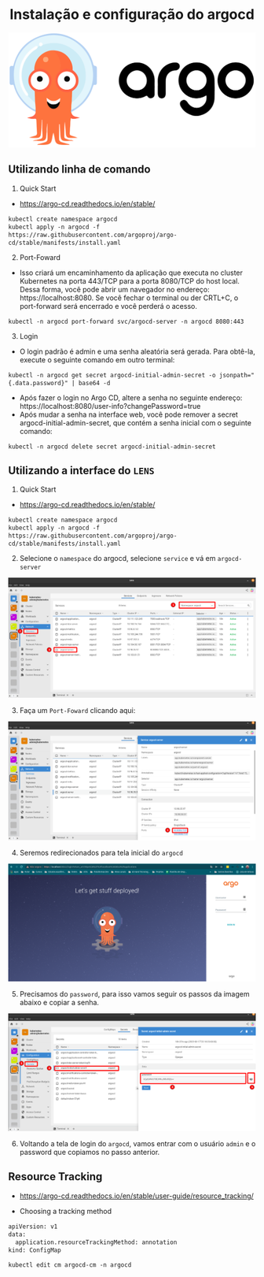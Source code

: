 <h1 align="center">Instalação e configuração do argocd</h1>

<p align="center">
  <img alt="argo" src="../../../data/argocd-images/argo-logo.png">
</p>

## Utilizando linha de comando

1. Quick Start
- https://argo-cd.readthedocs.io/en/stable/

```console
kubectl create namespace argocd
kubectl apply -n argocd -f https://raw.githubusercontent.com/argoproj/argo-cd/stable/manifests/install.yaml
```

2. Port-Foward
- Isso criará um encaminhamento da aplicação que executa no cluster Kubernetes na porta 443/TCP para a porta 8080/TCP do host local. Dessa forma, você pode abrir um navegador no endereço: https://localhost:8080. Se você fechar o terminal ou der CRTL+C, o port-forward será encerrado e você perderá o acesso.

```console
kubectl -n argocd port-forward svc/argocd-server -n argocd 8080:443
```

3. Login
- O login padrão é admin e uma senha aleatória será gerada. Para obtê-la, execute o seguinte comando em outro terminal:
```console
kubectl -n argocd get secret argocd-initial-admin-secret -o jsonpath="{.data.password}" | base64 -d
```

- Após fazer o login no Argo CD, altere a senha no seguinte endereço: https://localhost:8080/user-info?changePassword=true
- Após mudar a senha na interface web, você pode remover a secret argocd-initial-admin-secret, que contém a senha inicial com o seguinte comando:
```console
kubectl -n argocd delete secret argocd-initial-admin-secret
```

## Utilizando a interface do `LENS`

1. Quick Start
- https://argo-cd.readthedocs.io/en/stable/

```console
kubectl create namespace argocd
kubectl apply -n argocd -f https://raw.githubusercontent.com/argoproj/argo-cd/stable/manifests/install.yaml
```

2. Selecione o `namespace` do argocd, selecione `service` e vá em `argocd-server`

<p align="center">
  <img alt="argo" src="../../../data/argocd-images/argocd-admin-1.png">
</p>

3. Faça um `Port-Foward` clicando aqui:

<p align="center">
  <img alt="argo" src="../../../data/argocd-images/argocd-admin-2.png">
</p>

4. Seremos redirecionados para tela inicial do `argocd`

<p align="center">
  <img alt="argo" src="../../../data/argocd-images/argocd-admin-3.png">
</p>

5. Precisamos do `password`, para isso vamos seguir os passos da imagem abaixo e copiar a senha.

<p align="center">
  <img alt="argo" src="../../../data/argocd-images/argocd-admin-4.png">
</p>

6. Voltando a tela de login do `argocd`, vamos entrar com o usuário `admin` e o password que copiamos no passo anterior.



## Resource Tracking 
- https://argo-cd.readthedocs.io/en/stable/user-guide/resource_tracking/

- Choosing a tracking method

```console
apiVersion: v1
data:
  application.resourceTrackingMethod: annotation
kind: ConfigMap
```

```console
kubectl edit cm argocd-cm -n argocd
```
